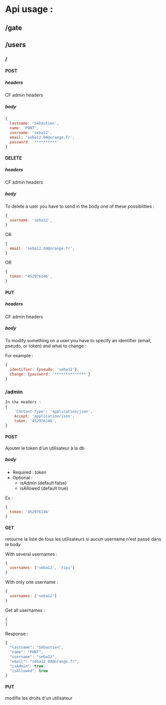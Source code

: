 # Api usage :

## /gate

## /users
### /
#### POST
##### headers
CF admin headers
##### body
```js
{
  lastname: 'Sébastien',
  name: 'PONT',
  username: 'seba12',
  email: 'seba12.04@orange.fr',
  password: '**********'
}
```
#### DELETE
##### headers
CF admin headers
##### body
To delete a user you have to send in the body one of these possibilities :
```js
{
  username: 'seba12',
}
```
OR
```js
{
  email: 'seba12.04@orange.fr',
}
```
OR
```js
{
  token: '452976146',
}
```
#### PUT
##### headers
CF admin headers
##### body
To modify something on a user you have to specify an identifier (email, pseudo, or token) and what to change :

For example :
```js
{
  identifier: {pseudo: 'seba12'},
  change: {password: '**************'}
}
```


### /admin
```js
In the Headers :
{
	'Content-Type': 'application/json',
	Accept: 'application/json',
	token: '452976146',
}
```
#### POST
Ajouter le token d'un utilisateur à la db
##### body
- Required : token
- Optional :
  * isAdmin (default false)
  * isAllowed (default true)

Ex :
```js
{
  token: '452976146'
}
```

#### GET
retourne la liste de tous les utilisateurs si aucun username n'est passé dans le body

With several usernames :
```js
{
  usernames: ['seba12', 'tipi']
}
```

With only one username :
```js
{
  usernames: ['seba12']
}
```

Get all usernames :
```js
{
}
```
Response :
```js
{
  "lastname": "Sébastien",
  "name": "PONT",
  "username": "seba12",
  "email": "seba12.04@orange.fr",
  "isAdmin": true,
  "isAllowed": true
}
```


#### PUT
modifie les droits d'un utilisateur
